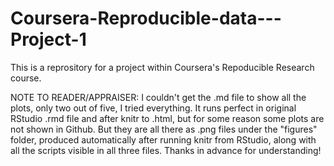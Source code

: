 # Coursera-Reproducible-data---Project-1

This is a reprository for a project within Coursera's Repoducible Research course.

NOTE TO READER/APPRAISER: I couldn't get the .md file to show all the plots, only two out of five, I tried everything. It runs perfect in original RStudio .rmd file and after knitr to .html, but for some reason some plots are not shown in Github. But they are all there as .png files under the "figures" folder, produced automatically after running knitr from RStudio, along with all the scripts visible in all three files. Thanks in advance for understanding!
